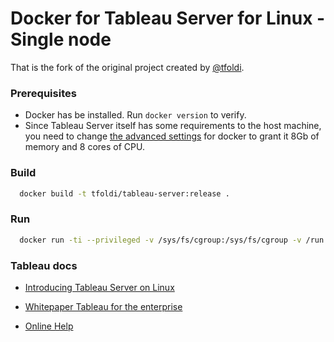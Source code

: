 # Docker for Tableau Server for Linux - Single node

That is the fork of the original project created by [@tfoldi](https://twitter.com/tfoldi).

### Prerequisites

- Docker has be installed. Run `docker version` to verify.
- Since Tableau Server itself has some requirements to the host machine, you need to change [the advanced settings](https://docs.docker.com/docker-for-windows/#advanced) for docker to grant it 8Gb of memory and 8 cores of CPU.

### Build

```bash
  docker build -t tfoldi/tableau-server:release .
```

### Run

```bash
  docker run -ti --privileged -v /sys/fs/cgroup:/sys/fs/cgroup -v /run -p 80 tfoldi/tableau-server:release
```

### Tableau docs

- [Introducing Tableau Server on Linux](https://onlinehelp.tableau.com/current/server-linux/en-us/release_notes_linux.htm)

- [Whitepaper Tableau for the enterprise](https://www.tableau.com/sites/default/files/whitepapers/whitepaper_tableau-for-the-enterprise_0.pdf)

- [Online Help](http://onlinehelp.tableau.com/v10.5/pro/desktop/en-us/help.htm)
